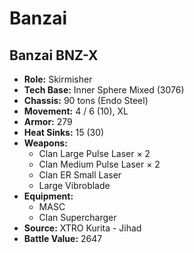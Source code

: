 # Banzai
## Banzai BNZ-X
- **Role:** Skirmisher
- **Tech Base:** Inner Sphere Mixed (3076)
- **Chassis:** 90 tons (Endo Steel)
- **Movement:** 4 / 6 (10), XL
- **Armor:** 279
- **Heat Sinks:** 15 (30)
- **Weapons:**
  - Clan Large Pulse Laser × 2
  - Clan Medium Pulse Laser × 2
  - Clan ER Small Laser
  - Large Vibroblade
- **Equipment:**
  - MASC
  - Clan Supercharger
- **Source:** XTRO Kurita - Jihad
- **Battle Value:** 2647

